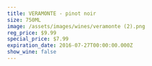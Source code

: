 ```yaml
---
title: VERAMONTE - pinot noir
size: 750ML
image: /assets/images/wines/veramonte (2).png
reg_price: $9.99
special_price: $7.99
expiration_date: 2016-07-27T00:00:00.000Z
show_wine: false
---
```



